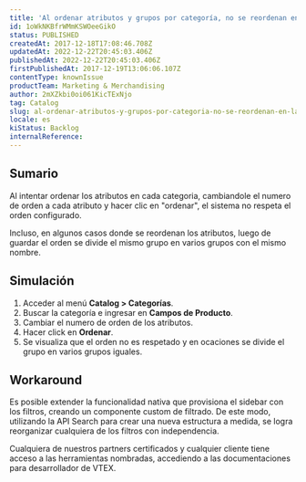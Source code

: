 ```yaml
---
title: 'Al ordenar atributos y grupos por categoría, no se reordenan en la tienda'
id: 1oWkNKBfrWMmKSWOeeGikO
status: PUBLISHED
createdAt: 2017-12-18T17:08:46.708Z
updatedAt: 2022-12-22T20:45:03.406Z
publishedAt: 2022-12-22T20:45:03.406Z
firstPublishedAt: 2017-12-19T13:06:06.107Z
contentType: knownIssue
productTeam: Marketing & Merchandising
author: 2mXZkbi0oi061KicTExNjo
tag: Catalog
slug: al-ordenar-atributos-y-grupos-por-categoria-no-se-reordenan-en-la-tienda
locale: es
kiStatus: Backlog
internalReference: 
---
```


## Sumario

Al intentar ordenar los atributos en cada categoria, cambiandole el numero de orden a cada atributo y hacer clic en "ordenar", el sistema no respeta el orden configurado.

Incluso, en algunos casos donde se reordenan los atributos, luego de guardar el orden se divide el mismo grupo en varios grupos con el mismo nombre.

## Simulación

1. Acceder al menú __Catalog > Categorías__.
2. Buscar la categoría e ingresar en __Campos de Producto__.
2. Cambiar el numero de orden de los atributos.
3. Hacer click en __Ordenar__.
4. Se visualiza que el orden no es respetado y en ocaciones se divide el grupo en varios grupos iguales.

## Workaround

Es posible extender la funcionalidad nativa que provisiona el sidebar con los filtros, creando un componente custom de filtrado. De este modo, utilizando la API Search para crear una nueva estructura a medida, se logra reorganizar cualquiera de los filtros con independencia. 

Cualquiera de nuestros partners certificados y cualquier cliente tiene acceso a las herramientas nombradas, accediendo a las documentaciones para desarrollador de VTEX.

